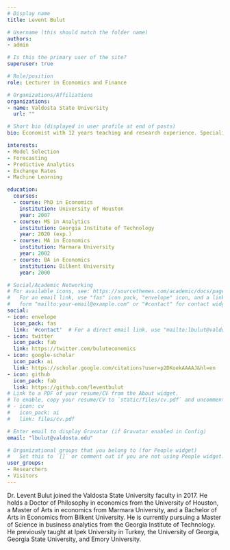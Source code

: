 ```yaml
---
# Display name
title: Levent Bulut

# Username (this should match the folder name)
authors:
- admin

# Is this the primary user of the site?
superuser: true

# Role/position
role: Lecturer in Economics and Finance

# Organizations/Affiliations
organizations:
- name: Valdosta State University
  url: ""

# Short bio (displayed in user profile at end of posts)
bio: Economist with 12 years teaching and research experience. Specializes in model selection and forecasting. 

interests:
- Model Selection
- Forecasting 
- Predictive Analytics
- Exchange Rates
- Machine Learning

education:
  courses:
  - course: PhD in Economics
    institution: University of Houston
    year: 2007
  - course: MS in Analytics
    institution: Georgia Institute of Technology
    year: 2020 (exp.)
  - course: MA in Economics
    institution: Marmara University
    year: 2002
  - course: BA in Economics
    institution: Bilkent University
    year: 2000

# Social/Academic Networking
# For available icons, see: https://sourcethemes.com/academic/docs/page-builder/#icons
#   For an email link, use "fas" icon pack, "envelope" icon, and a link in the
#   form "mailto:your-email@example.com" or "#contact" for contact widget.
social:
- icon: envelope
  icon_pack: fas
  link: '#contact'  # For a direct email link, use "mailto:lbulut@valdosta.edu".
- icon: twitter
  icon_pack: fab
  link: https://twitter.com/buluteconomics
- icon: google-scholar
  icon_pack: ai
  link: https://scholar.google.com/citations?user=p2DKoekAAAAJ&hl=en
- icon: github
  icon_pack: fab
  link: https://github.com/leventbulut
# Link to a PDF of your resume/CV from the About widget.
# To enable, copy your resume/CV to `static/files/cv.pdf` and uncomment the lines below.
# - icon: cv
#   icon_pack: ai
#   link: files/cv.pdf

# Enter email to display Gravatar (if Gravatar enabled in Config)
email: "lbulut@valdosta.edu"

# Organizational groups that you belong to (for People widget)
#   Set this to `[]` or comment out if you are not using People widget.
user_groups:
- Researchers
- Visitors
---
```


Dr. Levent Bulut joined the Valdosta State University faculty in 2017. He holds a Doctor of Philosophy in economics from the University of Houston, a Master of Arts in economics from Marmara University, and a Bachelor of Arts in Economics from Bilkent University. He is currently pursuing a Master of Science in business analytics from the Georgia Institute of Technology. He previously taught at Ipek University in Turkey, the University of Georgia, Georgia State University, and Emory University. 
